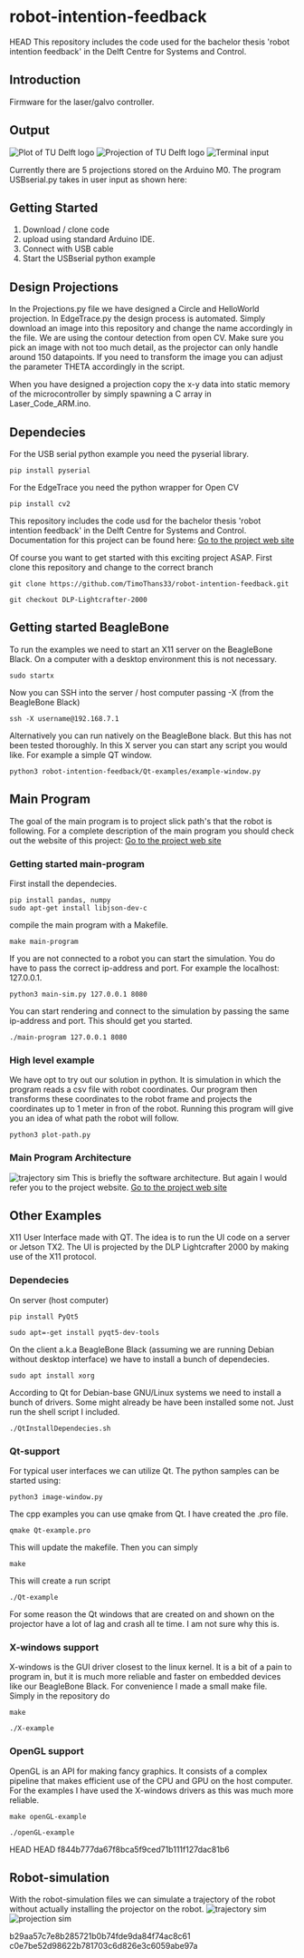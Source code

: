 # robot-intention-feedback
HEAD
This repository includes the code used for the bachelor thesis 'robot intention feedback' in the Delft Centre for Systems and Control.

## Introduction
Firmware for the laser/galvo controller.
## Output
![Plot of TU Delft logo](Figures/TUDplot.png)
![Projection of TU Delft logo](Figures/TUD.png)
![Terminal input](Figures/terminal.png)

Currently there are 5 projections stored on the Arduino M0. The program USBserial.py takes in user input as shown here:

## Getting Started
1. Download / clone code 
2. upload using standard Arduino IDE.
3. Connect with USB cable
4. Start the USBserial python example

## Design Projections
In the Projections.py file we have designed a Circle and HelloWorld projection. In EdgeTrace.py the design process is automated. Simply download an image into this repository and change the name accordingly in the file. We are using the contour detection from open CV. Make sure you pick an image with not too much detail, as the projector can only handle around 150 datapoints. If you need to transform the image you can adjust the parameter THETA accordingly in the script.

When you have designed a projection copy the x-y data into static memory of the microcontroller by simply spawning a C array in Laser_Code_ARM.ino.

## Dependecies
For the USB serial python example you need the pyserial library.
```
pip install pyserial
```
For the EdgeTrace you need the python wrapper for Open CV
```
pip install cv2
```

This repository includes the code usd for the bachelor thesis 'robot intention feedback' in the Delft Centre for Systems and Control.
Documentation for this project can be found here: [Go to the project web site](https://timothans33.github.io/robot-intention-feedback)

Of course you want to get started with this exciting project ASAP. First clone this repository and change to the correct branch
```
git clone https://github.com/TimoThans33/robot-intention-feedback.git
```
```
git checkout DLP-Lightcrafter-2000
```
## Getting started BeagleBone
To run the examples we need to start an X11 server on the BeagleBone Black. On a computer with
a desktop environment this is not necessary. 
```
sudo startx
```
Now you can SSH into the server / host computer passing -X (from the BeagleBone Black)
```
ssh -X username@192.168.7.1
```
Alternatively you can run natively on the BeagleBone black. But this has not been tested thoroughly. In this X server you can start any script you would like. For example a simple QT window.
```
python3 robot-intention-feedback/Qt-examples/example-window.py
```

## Main Program
The goal of the main program is to project slick path's that the robot is following. For a complete description of the main program you should check out the website of this project:
[Go to the project web site](https://timothans33.github.io/robot-intention-feedback)

### Getting started main-program
First install the dependecies.
```
pip install pandas, numpy
sudo apt-get install libjson-dev-c
```
compile the main program with a Makefile.
```
make main-program
```
If you are not connected to a robot you can start the simulation. You do have to pass the correct ip-address and port. For example the localhost: 127.0.0.1.
```
python3 main-sim.py 127.0.0.1 8080
```
You can start rendering and connect to the simulation by passing the same ip-address
and port. This should get you started.
```
./main-program 127.0.0.1 8080
```
### High level example
We have opt to try out our solution in python. It is simulation in which the program reads a csv
file with robot coordinates. Our program then transforms these coordinates to the robot frame and projects the coordinates up to 1 meter in fron of the robot. Running this program will give you an idea of what path the robot will follow.

```
python3 plot-path.py
```
### Main Program Architecture
![trajectory sim](Images/79183.jpg)
This is briefly the software architecture. But again I would refer you to the project website.
[Go to the project web site](https://timothans33.github.io/robot-intention-feedback)

## Other Examples
X11 User Interface made with QT. The idea is to run the UI code on a server or Jetson TX2. The UI is projected by the DLP Lightcrafter 2000 by making use of the X11 protocol.

### Dependecies
On server (host computer)
```
pip install PyQt5
```
```
sudo apt=-get install pyqt5-dev-tools
```
On the client a.k.a BeagleBone Black (assuming we are running Debian without desktop interface) we have to install a bunch of dependecies.
```
sudo apt install xorg
```
According to Qt for Debian-base GNU/Linux systems we need to install a bunch of drivers. Some might already be have been installed some not. Just run the shell script I included.
```
./QtInstallDependecies.sh
```
### Qt-support
For typical user interfaces we can utilize Qt. The python samples can be started using:
```
python3 image-window.py
``` 
The cpp examples you can use qmake from Qt. I have created the .pro file.
```
qmake Qt-example.pro
```
This will update the makefile. Then you can simply
```
make
```
This will create a run script
```
./Qt-example
```
For some reason the Qt windows that are created on and shown on the projector have a lot of lag and crash all te time. I am not sure why this is.

### X-windows support
X-windows is the GUI driver closest to the linux kernel. It is a bit of a pain to program in, but it is much more reliable and faster on embedded devices like our BeagleBone Black. For convenience I made a small make file. Simply in the repository do
```
make
```
```
./X-example
```
### OpenGL support
OpenGL is an API for making fancy graphics. It consists of a complex pipeline that makes efficient use of the CPU and GPU on the host computer. For the examples I have used the X-windows drivers as this was much more reliable.
```
make openGL-example
```
```
./openGL-example
```

HEAD
HEAD
f844b777da67f8bca5f9ced71b111f127dac81b6

## Robot-simulation
With the robot-simulation files we can simulate a trajectory of the robot without actually installing the projector on the robot.
![trajectory sim](Images/robot-sim.png)
![projection sim](Images/proj-sim.png)

b29aa57c7e8b285721b0b74fde9da84f74ac8c61
c0e7be52d98622b781703c6d826e3c6059abe97a
